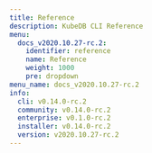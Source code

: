 ```yaml
---
title: Reference
description: KubeDB CLI Reference
menu:
  docs_v2020.10.27-rc.2:
    identifier: reference
    name: Reference
    weight: 1000
    pre: dropdown
menu_name: docs_v2020.10.27-rc.2
info:
  cli: v0.14.0-rc.2
  community: v0.14.0-rc.2
  enterprise: v0.1.0-rc.2
  installer: v0.14.0-rc.2
  version: v2020.10.27-rc.2
---
```


